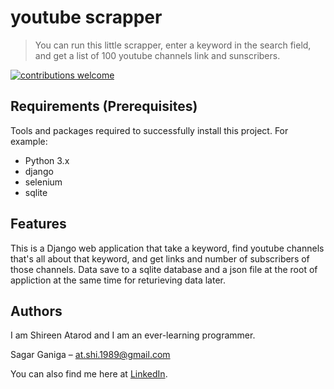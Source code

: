 # youtube scrapper
> You can run this little scrapper, enter a keyword in the search field, and get a list of 100 youtube channels link and sunscribers.

[![contributions welcome](https://img.shields.io/badge/contributions-welcome-brightgreen.svg?style=flat)](https://github.com/dwyl/esta/issues)

## Requirements  (Prerequisites)
Tools and packages required to successfully install this project.
For example:
* Python 3.x
* django
* selenium
* sqlite

## Features
This is a Django web application that take a keyword, find youtube channels that's all about that keyword,
and get links and number of subscribers of those channels. Data save to a sqlite database and a json file 
at the root of appliction at the same time for returieving data later.

## Authors
I am Shireen Atarod and I am an ever-learning programmer.
 
Sagar Ganiga  – at.shi.1989@gmail.com
 
You can also find me here at [LinkedIn](www.linkedin.com/in/shireen-atator).
